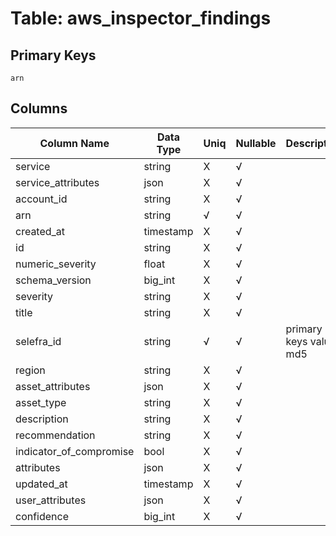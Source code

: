 # Table: aws_inspector_findings

## Primary Keys 

```
arn
```


## Columns 

|  Column Name   |  Data Type  | Uniq | Nullable | Description | 
|  ----  | ----  | ----  | ----  | ---- | 
| service | string | X | √ |  | 
| service_attributes | json | X | √ |  | 
| account_id | string | X | √ |  | 
| arn | string | √ | √ |  | 
| created_at | timestamp | X | √ |  | 
| id | string | X | √ |  | 
| numeric_severity | float | X | √ |  | 
| schema_version | big_int | X | √ |  | 
| severity | string | X | √ |  | 
| title | string | X | √ |  | 
| selefra_id | string | √ | √ | primary keys value md5 | 
| region | string | X | √ |  | 
| asset_attributes | json | X | √ |  | 
| asset_type | string | X | √ |  | 
| description | string | X | √ |  | 
| recommendation | string | X | √ |  | 
| indicator_of_compromise | bool | X | √ |  | 
| attributes | json | X | √ |  | 
| updated_at | timestamp | X | √ |  | 
| user_attributes | json | X | √ |  | 
| confidence | big_int | X | √ |  | 


